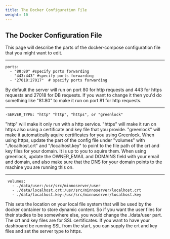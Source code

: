 ```yaml
---
title: The Docker Configuration File
weight: 10
---
```


## The Docker Configuration File


This page will describe the parts of the docker-compose configuration file that you might want to edit.
___

    ports:
      - "80:80" #specify ports forwarding
      - "443:443" #specify ports forwarding
	  - "27018:27017"  # specify ports forwarding
By default the server will run on port 80 for http requests and 443 for https requests and 27018 for DB requests.  If you want to change it then you'd do something like "81:80" to make it run on port 81 for http requests.
___

    -SERVER_TYPE: "http" "http", "https", or "greenlock"
 
 "http" will make it only run with a http service.  "https" will make it run on https also using a certificate and key file that you provide.  "greenlock" will make it automatically aquire certificates for you using Greenlock.  When using https, update the part of the config file under "volumes" with "./localhost.crt" and "/localhost.key" to point to the file path of the crt and key files for your domain.  It is up to you to aquire them.  When using greenlock, update the OWNER_EMAIL and DOMAINS field with your email and domain, and also make sure that the DNS for your domain points to the machine you are running this on.
 ___
 
     volumes:
       - ./data/user:/usr/src/minnoserver/user
       - ./data/localhost.crt:/usr/src/minnoserver/localhost.crt 
       - ./data/localhost.key:/usr/src/minnoserver/localhost.key
   
   This sets the location on your local file system that will be used by the docker container to store dynamic content.  So if you want the user files for their studies to be somewhere else, you would change the ./data/user part.  The crt and key files are for SSL certificates.  If you want to have your dashboard be running SSL from the start, you can supply the crt and key files and set the server type to https.
 
 	  
